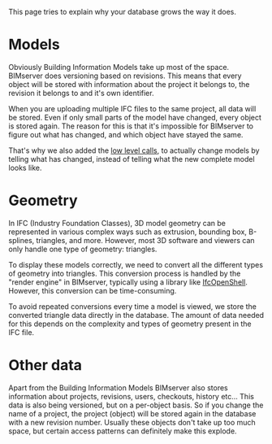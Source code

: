 This page tries to explain why your database grows the way it does.

# Models

Obviously Building Information Models take up most of the space. BIMserver does versioning based on revisions. This means that every object will be stored with information about the project it belongs to, the revision it belongs to and it's own identifier.

When you are uploading multiple IFC files to the same project, all data will be stored. Even if only small parts of the model have changed, every object is stored again. The reason for this is that it's impossible for BIMserver to figure out what has changed, and which object have stayed the same.

That's why we also added the [low level calls](Low-Level-Calls), to actually change models by telling what has changed, instead of telling what the new complete model looks like.

# Geometry

In IFC (Industry Foundation Classes), 3D model geometry can be represented in various complex ways such as extrusion, bounding box, B-splines, triangles, and more. However, most 3D software and viewers can only handle one type of geometry: triangles.

To display these models correctly, we need to convert all the different types of geometry into triangles. This conversion process is handled by the "render engine" in BIMserver, typically using a library like [IfcOpenShell](https://github.com/IfcOpenShell/IfcOpenShell). However, this conversion can be time-consuming.

To avoid repeated conversions every time a model is viewed, we store the converted triangle data directly in the database. The amount of data needed for this depends on the complexity and types of geometry present in the IFC file.

# Other data

Apart from the Building Information Models BIMserver also stores information about projects, revisions, users, checkouts, history etc... This data is also being versioned, but on a per-object basis. So if you change the name of a project, the project (object) will be stored again in the database with a new revision number. Usually these objects don't take up too much space, but certain access patterns can definitely make this explode.
